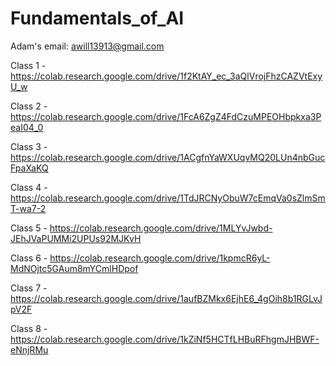 # Fundamentals_of_AI
Adam's email: awill13913@gmail.com


Class 1 - https://colab.research.google.com/drive/1f2KtAY_ec_3aQlVrojFhzCAZVtExyU_w

Class 2 - https://colab.research.google.com/drive/1FcA6ZgZ4FdCzuMPEOHbpkxa3PeaI04_0

Class 3 - https://colab.research.google.com/drive/1ACgfnYaWXUqvMQ20LUn4nbGucFpaXaKQ

Class 4 - https://colab.research.google.com/drive/1TdJRCNyObuW7cEmqVa0sZlmSmT-wa7-2

Class 5 - https://colab.research.google.com/drive/1MLYvJwbd-JEhJVaPUMMi2UPUs92MJKvH

Class 6 - https://colab.research.google.com/drive/1kpmcR6yL-MdNOjtc5GAum8mYCmlHDpof

Class 7 - https://colab.research.google.com/drive/1aufBZMkx6EjhE6_4gOih8b1RGLvJpV2F

Class 8 - https://colab.research.google.com/drive/1kZiNf5HCTfLHBuRFhgmJHBWF-eNnjRMu
